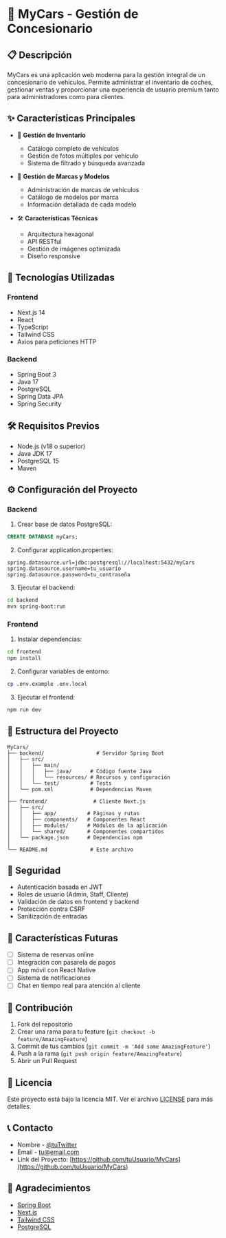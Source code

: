 # 🚗 MyCars - Gestión de Concesionario

## 📋 Descripción
MyCars es una aplicación web moderna para la gestión integral de un concesionario de vehículos. Permite administrar el inventario de coches, gestionar ventas y proporcionar una experiencia de usuario premium tanto para administradores como para clientes.

## ✨ Características Principales

- 🎯 **Gestión de Inventario**
  - Catálogo completo de vehículos
  - Gestión de fotos múltiples por vehículo
  - Sistema de filtrado y búsqueda avanzada

- 💼 **Gestión de Marcas y Modelos**
  - Administración de marcas de vehículos
  - Catálogo de modelos por marca
  - Información detallada de cada modelo

- 🛠 **Características Técnicas**
  - Arquitectura hexagonal
  - API RESTful
  - Gestión de imágenes optimizada
  - Diseño responsive

## 🚀 Tecnologías Utilizadas

### Frontend
- Next.js 14
- React
- TypeScript
- Tailwind CSS
- Axios para peticiones HTTP

### Backend
- Spring Boot 3
- Java 17
- PostgreSQL
- Spring Data JPA
- Spring Security

## 🛠 Requisitos Previos

- Node.js (v18 o superior)
- Java JDK 17
- PostgreSQL 15
- Maven

## ⚙ Configuración del Proyecto

### Backend

1. Crear base de datos PostgreSQL:
```sql
CREATE DATABASE myCars;
```

2. Configurar application.properties:
```properties
spring.datasource.url=jdbc:postgresql://localhost:5432/myCars
spring.datasource.username=tu_usuario
spring.datasource.password=tu_contraseña
```

3. Ejecutar el backend:
```bash
cd backend
mvn spring-boot:run
```

### Frontend

1. Instalar dependencias:
```bash
cd frontend
npm install
```

2. Configurar variables de entorno:
```bash
cp .env.example .env.local
```

3. Ejecutar el frontend:
```bash
npm run dev
```

## 📁 Estructura del Proyecto

```
MyCars/
├── backend/                 # Servidor Spring Boot
│   ├── src/
│   │   ├── main/
│   │   │   ├── java/      # Código fuente Java
│   │   │   └── resources/ # Recursos y configuración
│   │   └── test/          # Tests
│   └── pom.xml            # Dependencias Maven
│
├── frontend/               # Cliente Next.js
│   ├── src/
│   │   ├── app/          # Páginas y rutas
│   │   ├── components/   # Componentes React
│   │   ├── modules/      # Módulos de la aplicación
│   │   └── shared/       # Componentes compartidos
│   └── package.json      # Dependencias npm
│
└── README.md              # Este archivo
```

## 🔐 Seguridad

- Autenticación basada en JWT
- Roles de usuario (Admin, Staff, Cliente)
- Validación de datos en frontend y backend
- Protección contra CSRF
- Sanitización de entradas

## 🌟 Características Futuras

- [ ] Sistema de reservas online
- [ ] Integración con pasarela de pagos
- [ ] App móvil con React Native
- [ ] Sistema de notificaciones
- [ ] Chat en tiempo real para atención al cliente

## 👥 Contribución

1. Fork del repositorio
2. Crear una rama para tu feature (`git checkout -b feature/AmazingFeature`)
3. Commit de tus cambios (`git commit -m 'Add some AmazingFeature'`)
4. Push a la rama (`git push origin feature/AmazingFeature`)
5. Abrir un Pull Request

## 📄 Licencia

Este proyecto está bajo la licencia MIT. Ver el archivo [LICENSE](LICENSE) para más detalles.

## 📞 Contacto

- Nombre - [@tuTwitter](https://twitter.com/tuTwitter)
- Email - tu@email.com
- Link del Proyecto: [https://github.com/tuUsuario/MyCars](https://github.com/tuUsuario/MyCars)

## 🙏 Agradecimientos

- [Spring Boot](https://spring.io/projects/spring-boot)
- [Next.js](https://nextjs.org/)
- [Tailwind CSS](https://tailwindcss.com/)
- [PostgreSQL](https://www.postgresql.org/) 